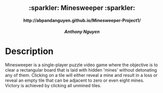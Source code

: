 <div align="center">
   <h2>:sparkler: Minesweeper :sparkler:</h2>
   <h4>http://abpandanguyen.github.io/Minesweeper-Project1/</h4>
   <h5>Anthony Nguyen</h5>                             
</div>

<h1>Description</h1>
<p>Minesweeper is a single-player puzzle video game where the objective is to clear a rectangular board that is laid with hidden 'mines' without detonating any of them. Clicking on a tile will either reveal a mine and result in a loss or reveal an empty tile that can be adjacent to zero or even eight mines. Victory is achieved by clicking all unmined tiles.</p>
